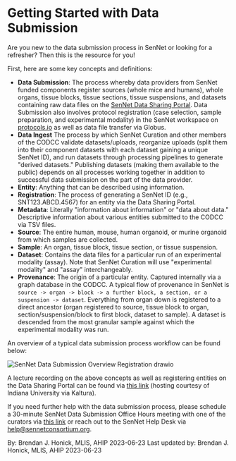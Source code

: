 # Getting Started with Data Submission

Are you new to the data submission process in SenNet or looking for a refresher? Then this is the resource for you!

First, here are some key concepts and definitions:
- **Data Submission**: The process whereby data providers from SenNet funded components register sources (whole mice and humans), whole organs, tissue blocks, tissue sections, tissue suspensions, and datasets containing raw data files on the [SenNet Data Sharing Portal](https://data.sennetconsortium.org/search?size=n_10000_n&sort%5B0%5D%5Bfield%5D=last_modified_timestamp&sort%5B0%5D%5Bdirection%5D=desc). Data Submission also involves protocol registration (case selection, sample preparation, and experimental modality) in the SenNet workspace on [protocols.io](protocols.io) as well as data file transfer via Globus.
- **Data Ingest** The process by which SenNet Curation and other members of the CODCC validate datasets/uploads, reorganize uploads (split them into their component datasets with each dataset gaining a unique SenNet ID), and run datasets through processing pipelines to generate "derived datasets." Publishing datasets (making them available to the public) depends on all processes working together in addition to successful data submission on the part of the data provider.
- **Entity**: Anything that can be described using information.
- **Registration**: The process of generating a SenNet ID (e.g., SNT123.ABCD.4567) for an entity via the Data Sharing Portal.
- **Metadata**: Literally "information about information" or "data about data." Descriptive information about various entities submitted to the CODCC via TSV files.
- **Source**: The entire human, mouse, human organoid, or murine organoid from which samples are collected.
- **Sample**: An organ, tissue block, tissue section, or tissue suspension.
- **Dataset**: Contains the data files for a particular run of an experimental modality (assay). Note that SenNet Curation will use "experimental modality" and "assay" interchangeably.
- **Provenance**: The origin of a particular entity. Captured internally via a graph database in the CODCC. A typical flow of provenance in SenNet is `source -> organ -> block -> a further block, a section, or a suspension -> dataset`. Everything from organ down is registered to a direct ancestor (organ registered to source, tissue block to organ, section/suspension/block to first block, dataset to sample). A dataset is descended from the most granular sample against which the experimental modality was run.

An overview of a typical data submission process workflow can be found below:

![SenNet Data Submission Overview Registration drawio](https://github.com/sennetconsortium/documentation/assets/71984404/c3c254d3-d29e-498c-a2e9-c354e8a7558b)

A lecture recording on the above concepts as well as registering entities on the Data Sharing Portal can be found via [this link](https://iu.mediaspace.kaltura.com/media/t/1_9acekkx1) (hosting courtesy of Indiana University via Kaltura).

If you need further help with the data submission process, please schedule a 30-minute SenNet Data Submission Office Hours meeting with one of the curators via [this link](https://calendly.com/bhonick-psc/30min?) or reach out to the SenNet Help Desk via help@sennetconsortium.org.


By: Brendan J. Honick, MLIS, AHIP 2023-06-23
Last updated by: Brendan J. Honick, MLIS, AHIP 2023-06-23
